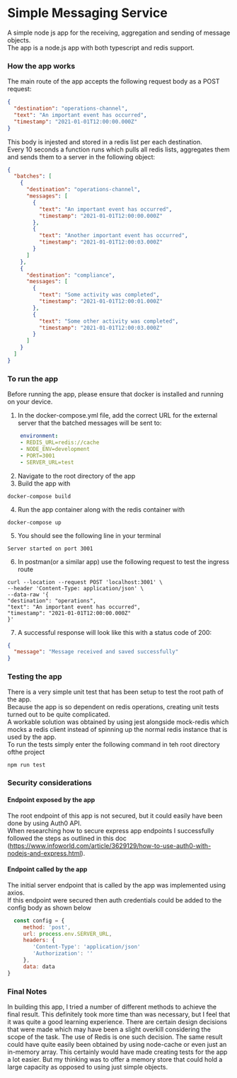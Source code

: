 # Simple Messaging Service

A simple node js app for the receiving, aggregation and sending of message objects.
<br />
The app is a node.js app with both typescript and redis support.

### How the app works

The main route of the app accepts the following request body as a POST request:

```json
{
  "destination": "operations-channel",
  "text": "An important event has occurred",
  "timestamp": "2021-01-01T12:00:00.000Z"
}
```

This body is injested and stored in a redis list per each destination.
<br />
Every 10 seconds a function runs which pulls all redis lists, aggregates them and sends them to a server in the
following object:

```json
{
  "batches": [
    {
      "destination": "operations-channel",
      "messages": [
        {
          "text": "An important event has occurred",
          "timestamp": "2021-01-01T12:00:00.000Z"
        },
        {
          "text": "Another important event has occurred",
          "timestamp": "2021-01-01T12:00:03.000Z"
        }
      ]
    },
    {
      "destination": "compliance",
      "messages": [
        {
          "text": "Some activity was completed",
          "timestamp": "2021-01-01T12:00:01.000Z"
        },
        {
          "text": "Some other activity was completed",
          "timestamp": "2021-01-01T12:00:03.000Z"
        }
      ]
    }
  ]
}

```

### To run the app

Before running the app, please ensure that docker is installed and running on your device.

1. In the docker-compose.yml file, add the correct URL for the external server that the batched messages will be sent
   to:
```yaml
    environment:
    - REDIS_URL=redis://cache
    - NODE_ENV=development
    - PORT=3001
    - SERVER_URL=test
```
2. Navigate to the root directory of the app
3. Build the app with
```text
docker-compose build
```
4. Run the app container along with the redis container with 
```text 
docker-compose up
```
5. You should see the following line in your terminal
```text
Server started on port 3001
```

6. In postman(or a similar app) use the following request to test the ingress route
``` text
curl --location --request POST 'localhost:3001' \
--header 'Content-Type: application/json' \
--data-raw '{
"destination": "operations",
"text": "An important event has occurred",
"timestamp": "2021-01-01T12:00:00.000Z"
}'
```

7. A successful response will look like this with a status code of 200:
```json
{
  "message": "Message received and saved successfully"
}
```

### Testing the app

There is a very simple unit test that has been setup to test the root path of the app.
<br/>
Because the app is so dependent on redis operations, creating unit tests turned out to be quite complicated.
<br/>
A workable solution was obtained by using jest alongside mock-redis which mocks a redis client instead of spinning up
the normal redis instance that is used by the app.
<br/>
To run the tests simply enter the following command in teh root directory ofthe project
<br/>

```
npm run test
```

### Security considerations

#### Endpoint exposed by the app

The root endpoint of this app is not secured, but it could easily have been done by using Auth0 API.
<br/>
When researching how to secure express app endpoints I successfully followed the steps as outlined in this doc
<br/>
(https://www.infoworld.com/article/3629129/how-to-use-auth0-with-nodejs-and-express.html).

#### Endpoint called by the app

The initial server endpoint that is called by the app was implemented using axios.
<br/>
If this endpoint were secured then auth credentials could be added to the config body as shown below
<br/>

 ``` js
   const config = {
      method: 'post',
      url: process.env.SERVER_URL,
      headers: {
         'Content-Type': 'application/json'
         'Authorization': ''
      },
      data: data
}
```

### Final Notes

In building this app, I tried a number of different methods to achieve the final result.
This definitely took more time than was necessary, but I feel that it was quite a good learning experience.
There are certain design decisions that were made which may have been a slight overkill considering
the scope of the task. The use of Redis is one such decision. The same result could have quite easily been obtained
by using node-cache or even just an in-memory array. This certainly would have made creating tests for the app
a lot easier. But my thinking was to offer a memory store that could hold a large capacity as opposed to using just
simple objects. 
